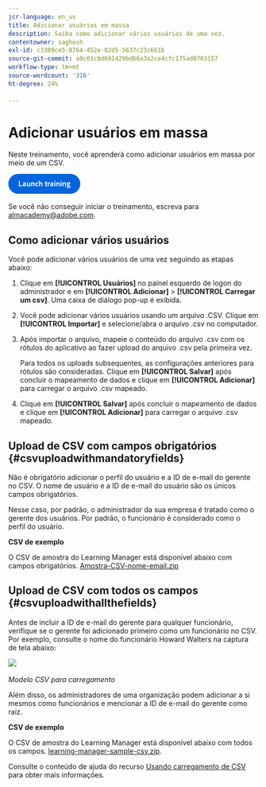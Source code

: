 ```yaml
---
jcr-language: en_us
title: Adicionar usuários em massa
description: Saiba como adicionar vários usuários de uma vez.
contentowner: saghosh
exl-id: c3309ce5-8764-452e-82d5-5637c23c661b
source-git-commit: a0c01c0d691429bd66a3a2ce4cfc175ad0703157
workflow-type: tm+mt
source-wordcount: '316'
ht-degree: 24%

---
```


# Adicionar usuários em massa

Neste treinamento, você aprenderá como adicionar usuários em massa por meio de um CSV.

[![botão](feature-summary/assets/launch-training-button.png)](https://learningmanager.adobe.com/app/learner?accountId=98632&amp;sdid=51TC8QS1&amp;mv=display&amp;mv2=display#/course/7555555)

Se você não conseguir iniciar o treinamento, escreva para <almacademy@adobe.com>.

## Como adicionar vários usuários

Você pode adicionar vários usuários de uma vez seguindo as etapas abaixo:

1. Clique em **[!UICONTROL Usuários]** no painel esquerdo de logon do administrador e em **[!UICONTROL Adicionar]** > **[!UICONTROL Carregar um csv]**. Uma caixa de diálogo pop-up é exibida.

1. Você pode adicionar vários usuários usando um arquivo .CSV. Clique em **[!UICONTROL Importar]** e selecione/abra o arquivo .csv no computador.

1. Após importar o arquivo, mapeie o conteúdo do arquivo .csv com os rótulos do aplicativo ao fazer upload do arquivo .csv pela primeira vez.

   Para todos os uploads subsequentes, as configurações anteriores para rótulos são consideradas. Clique em **[!UICONTROL Salvar]** após concluir o mapeamento de dados e clique em **[!UICONTROL Adicionar]** para carregar o arquivo .csv mapeado.

1. Clique em **[!UICONTROL Salvar]** após concluir o mapeamento de dados e clique em **[!UICONTROL Adicionar]** para carregar o arquivo .csv mapeado.

## Upload de CSV com campos obrigatórios {#csvuploadwithmandatoryfields}

Não é obrigatório adicionar o perfil do usuário e a ID de e-mail do gerente no CSV. O nome de usuário e a ID de e-mail do usuário são os únicos campos obrigatórios.

Nesse caso, por padrão, o administrador da sua empresa é tratado como o gerente dos usuários. Por padrão, o funcionário é considerado como o perfil do usuário.

**CSV de exemplo**

O CSV de amostra do Learning Manager está disponível abaixo com campos obrigatórios.
[Amostra-CSV-nome-email.zip](assets/sample-csv-name-email.zip)

## Upload de CSV com todos os campos {#csvuploadwithallthefields}

Antes de incluir a ID de e-mail do gerente para qualquer funcionário, verifique se o gerente foi adicionado primeiro como um funcionário no CSV. Por exemplo, consulte o nome do funcionário Howard Walters na captura de tela abaixo:

![](assets/csv-example.png)

*Modelo CSV para carregamento*

Além disso, os administradores de uma organização podem adicionar a si mesmos como funcionários e mencionar a ID de e-mail do gerente como raiz.

**CSV de exemplo**

O CSV de amostra do Learning Manager está disponível abaixo com todos os campos.
[learning-manager-sample-csv.zip](assets/learning-manager-sample-csv.zip).

Consulte o conteúdo de ajuda do recurso [Usando carregamento de CSV](/help/migrated/administrators/feature-summary/add-users-user-groups.md) para obter mais informações.
